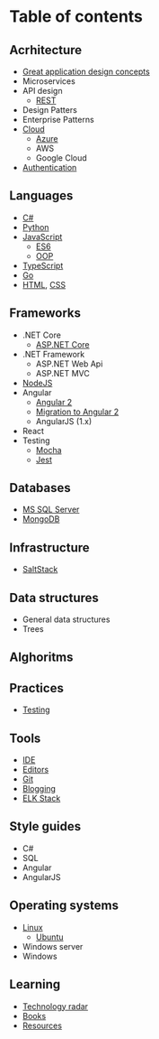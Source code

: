 # Table of contents

## Acrhitecture

* [Great application design concepts](pages/architecture/great-design)
* Microservices
* API design
  * [REST](pages/architecture/rest/index)
* Design Patters
* Enterprise Patterns
* [Cloud](pages/cloud/index)
  * [Azure](pages/cloud/azure/index)
  * AWS
  * Google Cloud
* [Authentication](pages/architecture/authentication)

## Languages

* [C#](pages/languages/csharp/csharp-index)
* [Python](pages/languages/python/python)
* [JavaScript](pages/languages/js/index)
  * [ES6](pages/languages/js/es6)
  * [OOP](pages/languages/js/oop)
* [TypeScript](pages/languages/typescript/ts-index)
* [Go](pages/languages/go/index)
* [HTML](pages/languages/html/html-index), [CSS](pages/languages/css/css-index)

## Frameworks

* .NET Core
  * [ASP.NET Core](/pages/frameworks/aspnet/core/index)
* .NET Framework
  * ASP.NET Web Api
  * ASP.NET MVC
* [NodeJS](pages/frameworks/nodejs/nodejs-index)
* Angular
  * [Angular 2](pages/frameworks/angular/angular-index)
  * [Migration to Angular 2](pages/frameworks/angular/migration)
  * AngularJS (1.x)
* React
* Testing
  * [Mocha](pages/frameworks/mocha)
  * [Jest](pages/frameworks/jest)

## Databases

* [MS SQL Server](pages/databases/mssql/mssql-index)
* [MongoDB](pages/databases/mongodb/mongo-index)

## Infrastructure

* [SaltStack](pages/infrastructure/saltstack)

## Data structures

* General data structures
* Trees

## Alghoritms

## Practices

* [Testing](pages/practices/testing/testing-index)

## Tools

* [IDE](pages/tools/ide/ide-index)
* [Editors](pages/tools/editors/editors-index)
* [Git](pages/tools/scm/git)
* [Blogging](pages/tools/blogging-index)
* [ELK Stack](pages/tools/elk.md)

## Style guides

* C#
* SQL
* Angular
* AngularJS

## Operating systems

* [Linux](pages/os/linux/linux-basics)
  * [Ubuntu](pages/os/ubuntu/ubuntu-index)
* Windows server
* Windows

## Learning

* [Technology radar](pages/learning/technology-radar)
* [Books](pages/learning/books)
* [Resources](pages/learning/resources)